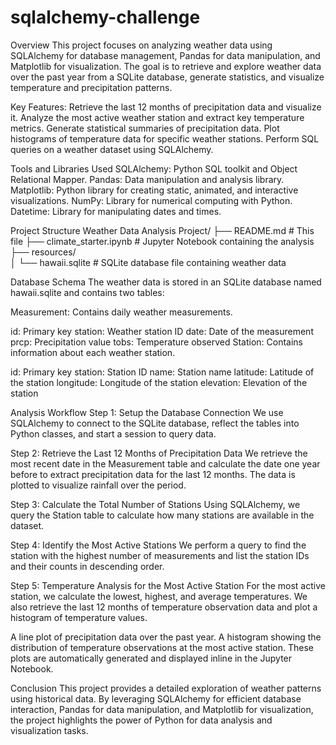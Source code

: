 # sqlalchemy-challenge
Overview
This project focuses on analyzing weather data using SQLAlchemy for database management, Pandas for data manipulation, and Matplotlib for visualization. The goal is to retrieve and explore weather data over the past year from a SQLite database, generate statistics, and visualize temperature and precipitation patterns.

Key Features:
Retrieve the last 12 months of precipitation data and visualize it.
Analyze the most active weather station and extract key temperature metrics.
Generate statistical summaries of precipitation data.
Plot histograms of temperature data for specific weather stations.
Perform SQL queries on a weather dataset using SQLAlchemy.

Tools and Libraries Used
SQLAlchemy: Python SQL toolkit and Object Relational Mapper.
Pandas: Data manipulation and analysis library.
Matplotlib: Python library for creating static, animated, and interactive visualizations.
NumPy: Library for numerical computing with Python.
Datetime: Library for manipulating dates and times.

Project Structure
Weather Data Analysis Project/
├── README.md          # This file
├── climate_starter.ipynb  # Jupyter Notebook containing the analysis
├── resources/         
│   └── hawaii.sqlite   # SQLite database file containing weather data

Database Schema
The weather data is stored in an SQLite database named hawaii.sqlite and contains two tables:

Measurement: Contains daily weather measurements.

id: Primary key
station: Weather station ID
date: Date of the measurement
prcp: Precipitation value
tobs: Temperature observed
Station: Contains information about each weather station.

id: Primary key
station: Station ID
name: Station name
latitude: Latitude of the station
longitude: Longitude of the station
elevation: Elevation of the station

Analysis Workflow
Step 1: Setup the Database Connection
We use SQLAlchemy to connect to the SQLite database, reflect the tables into Python classes, and start a session to query data.

Step 2: Retrieve the Last 12 Months of Precipitation Data
We retrieve the most recent date in the Measurement table and calculate the date one year before to extract precipitation data for the last 12 months. The data is plotted to visualize rainfall over the period.

Step 3: Calculate the Total Number of Stations
Using SQLAlchemy, we query the Station table to calculate how many stations are available in the dataset.

Step 4: Identify the Most Active Stations
We perform a query to find the station with the highest number of measurements and list the station IDs and their counts in descending order.

Step 5: Temperature Analysis for the Most Active Station
For the most active station, we calculate the lowest, highest, and average temperatures. We also retrieve the last 12 months of temperature observation data and plot a histogram of temperature values.

A line plot of precipitation data over the past year.
A histogram showing the distribution of temperature observations at the most active station.
These plots are automatically generated and displayed inline in the Jupyter Notebook.

Conclusion
This project provides a detailed exploration of weather patterns using historical data. By leveraging SQLAlchemy for efficient database interaction, Pandas for data manipulation, and Matplotlib for visualization, the project highlights the power of Python for data analysis and visualization tasks.
